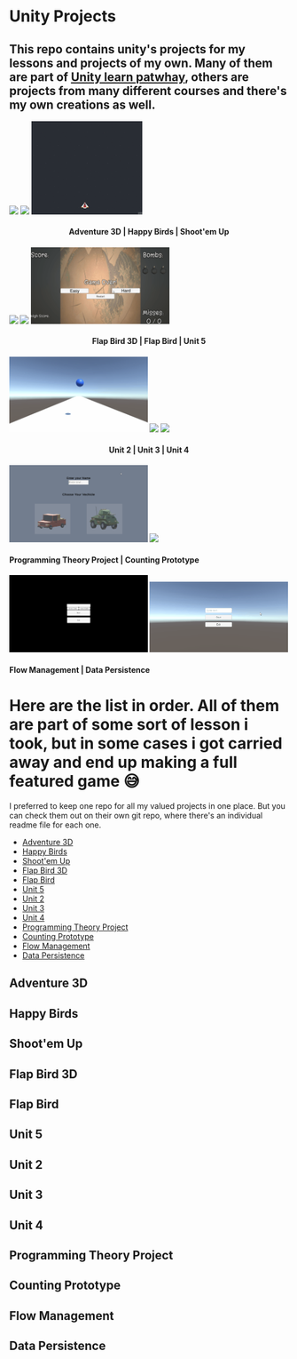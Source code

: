# Unity Projects
 
## This repo contains unity's projects for my lessons and projects of my own. Many of them are part of [Unity learn patwhay][1], others are projects from many different courses and there's my own creations as well. 

<p align="left"> <img src="Adventure3D/Gifs for Git/gameplay.gif" width="250"/> <align="center"> <img src="Happy Birds/Gifs for Git/gameplay.gif" width="250"/> <align="right"> <img src="Shoot-emUp/Gifs for Git/Demo1.gif" width="200"/>

<h4 align="center">
  Adventure 3D |  Happy Birds | Shoot'em Up               
<h4/>

<img src="FlapBird3D/Gifs for Git/gameplay.gif" width="250"/> <img src="Flap Bird/Gifs for Git/gameplay.gif" width="250"/> <img src="Unit 5/Gifs for Git/gameplay.gif" width="250"/>
 
 <h4 align="center">
  Flap Bird 3D | Flap Bird | Unit 5               
<h4/>

<img src="Unit 2/Gifs for git/gameplay.gif" width="250"/> <img src="Unit 3/Gifs for Git/gameplay.gif" width="250"/> <img src="Unit 4/Gifs for Git/gameplay.gif" width="250"/>
  
<h4 align="center">
 Unit 2 | Unit 3 | Unit 4               
<h4/>

<img src="Programming Theory Project/Gifs for Git/gameplay.gif" width="250"/> <img src="Counting Prototype/Gifs for Git/gameplay.gif" width="250"/>

<h4 align="left">
 Programming Theory Project | Counting Prototype             
<h4/>
  
<img src="FlowManagement/Gifs for Git/gameplay.gif" width="250"/>  <img src="DataPersistence/Gifs for Git/gameplay.gif" width="250"/> 

<h4 align="left">
 Flow Management | Data Persistence           
<h4/>

 
# Here are the list in order. All of them are part of some sort of lesson i took, but in some cases i got carried away and end up making a full featured game 😅
 
I preferred to keep one repo for all my valued projects in one place. But you can check them out on their own git repo, where there's an individual readme file for each one. 
 
 
* [Adventure 3D](#Adventure-3D)  
* [Happy Birds](#AHappy-Birds) 
* [Shoot'em Up](#Shoot'em-Up) 
* [Flap Bird 3D](#Flap-Bird-3D) 
* [Flap Bird](#Flap-Bird) 
* [Unit 5](#Unit-5) 
* [Unit 2](#Unit-2) 
* [Unit 3](#Unit-3) 
* [Unit 4](#Unit-4) 
* [Programming Theory Project](#Programming-Theory-Project) 
* [Counting Prototype](#Counting-Prototype) 
* [Flow Management](#Flow-Management) 
* [Data Persistence](#Data-Persistence) 
 
 
## Adventure 3D 
## Happy Birds
## Shoot'em Up
## Flap Bird 3D
## Flap Bird
## Unit 5
## Unit 2
## Unit 3
## Unit 4
## Programming Theory Project
## Counting Prototype
## Flow Management
## Data Persistence
 

[1]: https://learn.unity.com/
